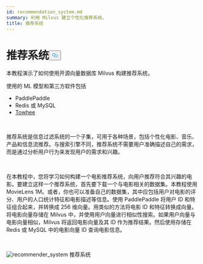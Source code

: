 ```yaml
---
id: recommendation_system.md
summary: 利用 Milvus 建立个性化推荐系统。
title: 推荐系统
---
```

<h1 id="Recommender-System" class="common-anchor-header">推荐系统<button data-href="#Recommender-System" class="anchor-icon" translate="no">
      <svg translate="no"
        aria-hidden="true"
        focusable="false"
        height="20"
        version="1.1"
        viewBox="0 0 16 16"
        width="16"
      >
        <path
          fill="#0092E4"
          fill-rule="evenodd"
          d="M4 9h1v1H4c-1.5 0-3-1.69-3-3.5S2.55 3 4 3h4c1.45 0 3 1.69 3 3.5 0 1.41-.91 2.72-2 3.25V8.59c.58-.45 1-1.27 1-2.09C10 5.22 8.98 4 8 4H4c-.98 0-2 1.22-2 2.5S3 9 4 9zm9-3h-1v1h1c1 0 2 1.22 2 2.5S13.98 12 13 12H9c-.98 0-2-1.22-2-2.5 0-.83.42-1.64 1-2.09V6.25c-1.09.53-2 1.84-2 3.25C6 11.31 7.55 13 9 13h4c1.45 0 3-1.69 3-3.5S14.5 6 13 6z"
        ></path>
      </svg>
    </button></h1><p>本教程演示了如何使用开源向量数据库 Milvus 构建推荐系统。</p>
<p>使用的 ML 模型和第三方软件包括</p>
<ul>
<li>PaddlePaddle</li>
<li>Redis 或 MySQL</li>
<li><a href="https://towhee.io/">Towhee</a></li>
</ul>
<p></br></p>
<p>推荐系统是信息过滤系统的一个子集，可用于各种场景，包括个性化电影、音乐、产品和信息流推荐。与搜索引擎不同，推荐系统不需要用户准确描述自己的需求，而是通过分析用户行为来发现用户的需求和兴趣。</p>
<p></br></p>
<p>在本教程中，您将学习如何构建一个电影推荐系统，向用户推荐符合其兴趣的电影。要建立这样一个推荐系统，首先要下载一个与电影相关的数据集。本教程使用 MovieLens 1M。或者，你也可以准备自己的数据集，其中应包括用户对电影的评分、用户的人口统计特征和电影描述等信息。使用 PaddlePaddle 将用户 ID 和特征组合起来，并转换成 256 维向量。用类似的方法将电影 ID 和特征转换成向量。将电影向量存储在 Milvus 中，并使用用户向量进行相似性搜索。如果用户向量与电影向量相似，Milvus 将返回电影向量及其 ID 作为推荐结果。然后使用存储在 Redis 或 MySQL 中的电影向量 ID 查询电影信息。</p>
<p></br></p>
<p>
  
   <span class="img-wrapper"> <img translate="no" src="/docs/v2.6.x/assets/recommendation_system.png" alt="recommender_system" class="doc-image" id="recommender_system" />
   </span> <span class="img-wrapper"> <span>推荐系统</span> </span></p>

